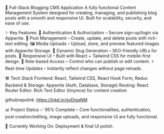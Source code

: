 🚀 Full-Stack Blogging CMS Application
A fully functional Content Management System designed for creating, managing, and publishing blog posts with a smooth and responsive UI. Built for scalability, security, and ease of use.

✨ Key Features:
🔐 Authentication & Authorization – Secure sign-up/login via Appwrite.
📝 Post Management – Create, update, and delete posts with rich-text editing.
🖼 Media Uploads – Upload, store, and preview featured images with Appwrite Storage.
🔗 Dynamic Slug Generation – SEO-friendly URLs for posts.
🎨 Responsive UI – Built with React + Tailwind CSS for mobile-first design.
📂 Role-based Access – Control who can publish or edit content.
⚡ Real-time Updates – Instantly reflect changes without page reloads.

🛠 Tech Stack
Frontend: React, Tailwind CSS, React Hook Form, Redux
Backend & Storage: Appwrite (Auth, Database, Storage)
Routing: React Router
Editor: Rich Text Editor (tinymce) for content creation

githubrepolink :https://lnkd.in/gyDigqNM

📊 Project Status
✅ 95% Complete – Core functionalities, authentication, post creation/editing, image uploads, and responsive UI are fully functional.

🚀 Currently Working On: Deployment & final UI polish.
